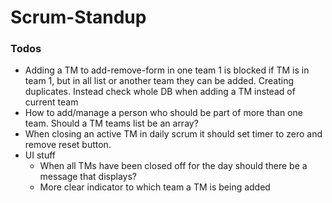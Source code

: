 # Scrum-Standup

### Todos

- Adding a TM to add-remove-form in one team 1 is blocked if TM is in team 1, but in all list or another team they can be added. Creating duplicates. Instead check whole DB when adding a TM instead of current team
- How to add/manage a person who should be part of more than one team. Should a TM teams list be an array?
- When closing an active TM in daily scrum it should set timer to zero and remove reset button. 
- UI stuff
  - When all TMs have been closed off for the day should there be a message that displays?
  - More clear indicator to which team a TM is being added
  
